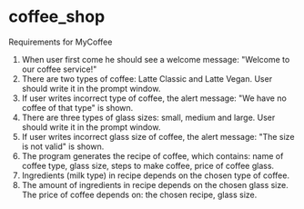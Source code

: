 # coffee_shop
Requirements for MyCoffee
1. When user first come he should see a welcome message: "Welcome to our coffee service!"
2. There are two types of coffee: Latte Classic and Latte Vegan. User should write it in the prompt window.
3. If user writes incorrect type of coffee, the alert message: "We have no coffee of that type" is shown.
4. There are three types of glass sizes: small, medium  and large. User should write it in the prompt window.
5. If user writes incorrect glass size of coffee, the alert message: "The size is not valid"  is shown.
6. The program generates the recipe of coffee, which contains:
  name of coffee type, 
  glass size, 
  steps to make coffee, 
  price of coffee glass.
7. Ingredients (milk type) in recipe depends on the chosen type of coffee.
8. The amount of ingredients in recipe depends on the сhosen glass size.
  The price of coffee depends on:
  the chosen recipe,
  glass size. 
